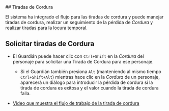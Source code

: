 <!--- This file is auto generated from module/manual/es/cordura.md -->## Tiradas de Cordura

El sistema ha integrado el flujo para las tiradas de cordura y puede manejar tiradas de cordura, realizar un seguimiento de la pérdida de _Cordura_ y realizar tiradas para la locura temporal.

## Solicitar tiradas de Cordura

- El Guardián puede hacer clic con `Ctrl+Shift` en la _Cordura_ del personaje para solicitar una Tirada de Cordura para ese personaje.

  - Si el Guardián también presiona `Alt` (manteniendo al mismo tiempo `Ctrl+Shift+Alt`) mientras hace clic en la _Cordura_ de un personaje, aparecerá un diálogo para introducir la pérdida de cordura si la tirada de cordura es exitosa y el valor cuando la tirada de cordura falla.

- [Video que muestra el flujo de trabajo de la tirada de cordura](https://www.youtube.com/watch?v=yAMqHiv7eMw)

